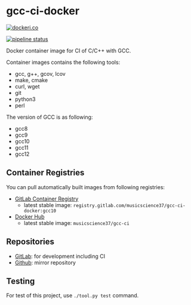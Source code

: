 # gcc-ci-docker

[![dockeri.co](https://dockeri.co/image/musicscience37/gcc-ci)](https://hub.docker.com/r/musicscience37/gcc-ci)

[![pipeline status](https://gitlab.com/MusicScience37/gcc-ci-docker/badges/main/pipeline.svg)](https://gitlab.com/MusicScience37/gcc-ci-docker/-/commits/main)

Docker container image for CI of C/C++ with GCC.

Container images contains the following tools:

- gcc, g++, gcov, lcov
- make, cmake
- curl, wget
- git
- python3
- perl

The version of GCC is as following:

- gcc8
- gcc9
- gcc10
- gcc11
- gcc12

## Container Registries

You can pull automatically built images from following registries:

- [GitLab Container Registry](https://gitlab.com/musicscience37/gcc-ci-docker/container_registry)
  - latest stable image: `registry.gitlab.com/musicscience37/gcc-ci-docker:gcc10`
- [Docker Hub](https://hub.docker.com/r/musicscience37/gcc-ci)
  - latest stable image: `musicscience37/gcc-ci`

## Repositories

- [GitLab](https://gitlab.com/musicscience37/gcc-ci-docker):
  for development including CI
- [Github](https://github.com/MusicScience37/gcc-ci-docker):
  mirror repository

## Testing

For test of this project,
use `./tool.py test` command.
